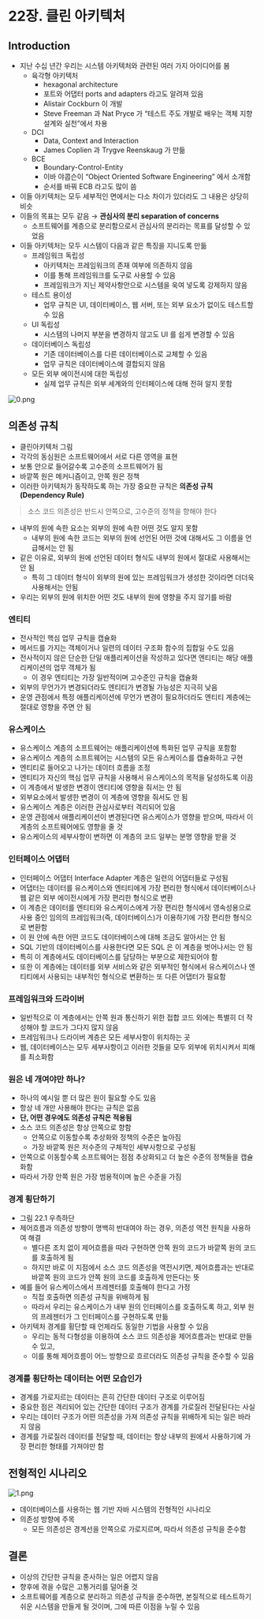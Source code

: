 # 22장. 클린 아키텍처

## Introduction

- 지난 수십 년간 우리는 시스템 아키텍처와 관련된 여러 가지 아이디어를 봄
  - 육각형 아키텍처
    - hexagonal architecture
    - 포트와 어댑터 ports and adapters 라고도 알려져 있음
    - Alistair Cockburn 이 개발
    - Steve Freeman 과 Nat Pryce 가 “테스트 주도 개발로 배우는 객체 지향 설계와 실천”에서 차용
  - DCI
    - Data, Context and Interaction
    - James Coplien 과 Trygve Reenskaug 가 만듦
  - BCE
    - Boundary-Control-Entity
    - 이바 야콥슨이 “Object Oriented Software Engineering” 에서 소개함
    - 순서를 바꿔 ECB 라고도 많이 씀
- 이들 아키텍처는 모두 세부적인 면에서는 다소 차이가 있더라도 그 내용은 상당히 비슷
- 이들의 목표는 모두 같음 → **관심사의 분리 separation of concerns**
  - 소프트웨어를 계층으로 분리함으로서 관심사의 분리라는 목표를 달성할 수 있었음
- 이들 아키텍처는 모두 시스템이 다음과 같은 특징을 지니도록 만듦
  - 프레임워크 독립성
    - 아키텍처는 프레임워크의 존재 여부에 의존하지 않음
    - 이를 통해 프레임워크를 도구로 사용할 수 있음
    - 프레임워크가 지닌 제약사항안으로 시스템을 욱여 넣도록 강제하지 않음
  - 테스트 용이성
    - 업무 규칙은 UI, 데이터베이스, 웹 서버, 또는 외부 요소가 없이도 테스트할 수 있음
  - UI 독립성
    - 시스템의 나머지 부분을 변경하지 않고도 UI 를 쉽게 변경할 수 있음
  - 데이터베이스 독립성
    - 기존 데이터베이스를 다른 데이터베이스로 교체할 수 있음
    - 업무 규칙은 데이터베이스에 결합되지 않음
  - 모든 외부 에이전시에 대한 독립성
    - 실제 업무 규칙은 외부 세계와의 인터페이스에 대해 전혀 알지 못함

![0.png](/clean-architecture/img/chapter22/0.png)

## 의존성 규칙

- 클린아키텍처 그림
- 각각의 동심원은 소프트웨어에서 서로 다른 영역을 표현
- 보통 안으로 들어갈수록 고수준의 소프트웨어가 됨
- 바깥쪽 원은 메커니즘이고, 안쪽 원은 정책
- 이러한 아키텍처가 동작하도록 하는 가장 중요한 규칙은 **의존성 규칙 (Dependency Rule)**

> 소스 코드 의존성은 반드시 안쪽으로, 고수준의 정책을 향해야 한다

- 내부의 원에 속한 요소는 외부의 원에 속한 어떤 것도 알지 못함
  - 내부의 원에 속한 코드는 외부의 원에 선언된 어떤 것에 대해서도 그 이름을 언급해서는 안 됨
- 같은 이유로, 외부의 원에 선언된 데이터 형식도 내부의 원에서 절대로 사용해서는 안 됨
  - 특히 그 데이터 형식이 외부의 원에 있는 프레임워크가 생성한 것이라면 더더욱 사용해서는 안됨
- 우리는 외부의 원에 위치한 어떤 것도 내부의 원에 영향을 주지 않기를 바람

### 엔티티

- 전사적인 핵심 업무 규칙을 캡슐화
- 메서드를 가지는 객체이거나 일련의 데이터 구조화 함수의 집합일 수도 있음
- 전사적이지 않은 단순한 단일 애플리케이션을 작성하고 있다면 엔티티는 해당 애플리케이션의 업무 객체가 됨
  - 이 경우 엔티티는 가장 일반적이며 고수준인 규칙을 캡슐화
- 외부의 무언가가 변경되더라도 엔티티가 변경될 가능성은 지극히 낮음
- 운영 관점에서 특정 애플리케이션에 무언가 변경이 필요하더라도 엔티티 계층에는 절대로 영향을 주면 안 됨

### 유스케이스

- 유스케이스 계층의 소프트웨어는 애플리케이션에 특화된 업무 규칙을 포함함
- 유스케이스 계층의 소프트웨어는 시스템의 모든 유스케이스를 캡슐화하고 구현
- 엔티티로 들어오고 나가는 데이터 흐름을 조정
- 엔티티가 자신의 핵심 업무 규칙을 사용해서 유스케이스의 목적을 달성하도록 이끔
- 이 계층에서 발생한 변경이 엔티티에 영향을 줘서는 안 됨
- 외부요소에서 발생한 변경이 이 계층에 영향을 줘서도 안 됨
- 유스케이스 계층은 이러한 관심사로부터 격리되어 있음
- 운영 관점에서 애플리케이션이 변경된다면 유스케이스가 영향을 받으며, 따라서 이 계층의 소프트웨어에도 영향을 줄 것
- 유스케이스의 세부사항이 변하면 이 계층의 코드 일부는 분명 영향을 받을 것

### 인터페이스 어댑터

- 인터페이스 어댑터 Interface Adapter 계층은 일련의 어댑터들로 구성됨
- 어댑터는 데이터를 유스케이스와 엔티티에게 가장 편리한 형식에서 데이터베이스나 웹 같은 외부 에이전시에게 가장 편리한 형식으로 변환
- 이 계층은 데이터를 엔티티와 유스케이스에게 가장 편리한 형식에서 영속성용으로 사용 중인 임의의 프레임워크(즉, 데이터베이스)가 이용하기에 가장 편리한 형식으로 변환함
- 이 원 안에 속한 어떤 코드도 데이터베이스에 대해 조금도 알아서는 안 됨
- SQL 기반의 데이터베이스를 사용한다면 모든 SQL 은 이 계층을 벗어나서는 안 됨
- 특히 이 계층에서도 데이터베이스를 담당하는 부분으로 제한되어야 함
- 또한 이 계층에는 데이터를 외부 서비스와 같은 외부적인 형식에서 유스케이스나 엔티티에서 사용되는 내부적인 형식으로 변환하는 또 다른 어댑터가 필요함

### 프레임워크와 드라이버

- 일반적으로 이 계층에서는 안쪽 원과 통신하기 위한 접합 코드 외에는 특별히 더 작성해야 할 코드가 그다지 많지 않음
- 프레임워크나 드라이버 계층은 모든 세부사항이 위치하는 곳
- 웹, 데이터베이스는 모두 세부사항이고 이러한 것들을 모두 외부에 위치시켜서 피해를 최소화함

### 원은 네 개여야만 하나?

- 하나의 예시일 뿐 더 많은 원이 필요할 수도 있음
- 항상 네 개만 사용해야 한다는 규칙은 없음
- **단, 어떤 경우에도 의존성 규칙은 적용됨**
- 소스 코드 의존성은 항상 안쪽으로 향함
  - 안쪽으로 이동할수록 추상화와 정책의 수준은 높아짐
  - 가장 바깥쪽 원은 저수준의 구체적인 세부사항으로 구성됨
- 안쪽으로 이동할수록 소프트웨어는 점점 추상화되고 더 높은 수준의 정책들을 캡슐화함
- 따라서 가장 안쪽 원은 가장 범용적이며 높은 수준을 가짐

### 경계 횡단하기

- 그림 22.1 우측하단
- 제어흐름과 의존성 방향이 명백히 반대여야 하는 경우, 의존성 역전 원칙을 사용하여 해결
  - 별다른 조치 없이 제어흐름을 따라 구현하면 안쪽 원의 코드가 바깥쪽 원의 코드를 호출하게 됨
  - 하지만 바로 이 지점에서 소스 코드 의존성을 역전시키면, 제어흐름과는 반대로 바깥쪽 원의 코드가 안쪽 원의 코드를 호출하게 만든다는 뜻
- 예를 들어 유스케이스에서 프레젠터를 호출해야 한다고 가정
  - 직접 호출하면 의존성 규칙을 위배하게 됨
  - 따라서 우리는 유스케이스가 내부 원의 인터페이스를 호출하도록 하고, 외부 원의 프레젠터가 그 인터페이스를 구현하도록 만듦
- 아키텍처 경계를 횡단할 때 언제라도 동일한 기법을 사용할 수 있음
  - 우리는 동적 다형성을 이용하여 소스 코드 의존성을 제어흐름과는 반대로 만들 수 있고,
  - 이를 통해 제어흐름이 어느 방향으로 흐르더라도 의존성 규칙을 준수할 수 있음

### 경계를 횡단하는 데이터는 어떤 모습인가

- 경계를 가로지르는 데이터는 흔히 간단한 데이터 구조로 이루어짐
- 중요한 점은 격리되어 있는 간단한 데이터 구조가 경계를 가로질러 전달된다는 사실
- 우리는 데이터 구조가 어떤 의존성을 가져 의존성 규칙을 위배하게 되는 일은 바라지 않음
- 경계를 가로질러 데이터를 전달할 때, 데이터는 항상 내부의 원에서 사용하기에 가장 편리한 형태를 가져야만 함

## 전형적인 시나리오

![1.png](/clean-architecture/img/chapter20/1.png)

- 데이터베이스를 사용하는 웹 기반 자바 시스템의 전형적인 시나리오
- 의존성 방향에 주목
  - 모든 의존성은 경계선을 안쪽으로 가로지르며, 따라서 의존성 규칙을 준수함

## 결론

- 이상의 간단한 규칙을 준사하는 일은 어렵지 않음
- 향후에 겪을 수많은 고통거리를 덜어줄 것
- 소프트웨어를 계층으로 분리하고 의존성 규칙을 준수하면, 본질적으로 테스트하기 쉬운 시스템을 만들게 될 것이며, 그에 따른 이점을 누릴 수 있음
